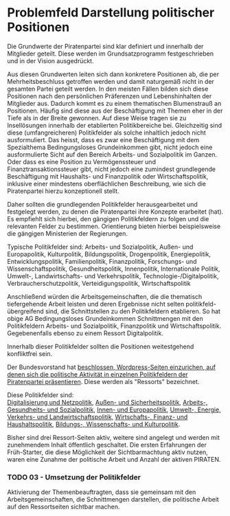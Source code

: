 # Problemfeld Darstellung politischer Positionen

Die Grundwerte der Piratenpartei sind klar definiert und innerhalb der Mitglieder geteilt. Diese werden im Grundsatzprogramm festgeschrieben und in der Vision ausgedrückt.

Aus diesen Grundwerten leiten sich dann konkretere Positionen ab, die per Mehrheitsbeschluss getroffen werden und damit naturgemäß nicht in der gesamten Partei geteilt werden. In den meisten Fällen bilden sich diese Positionen nach den persönlichen Präferenzen und Lebenshinhalten der Mitglieder aus. Dadurch kommt es zu einem thematischen Blumenstrauß an Positionen. Häufig sind diese aus der Beschäftigung mit Themen eher in der Tiefe als in der Breite gewonnen. Auf diese Weise tragen sie zu Insellösungen innerhalb der etablierten Politikbereiche bei. Gleichzeitig sind diese \(umfangreicheren\) Politikfelder als solche inhaltlich jedoch nicht ausformuliert. Das heisst, dass es zwar eine Beschäftigung mit dem Spezialthema Bedingungsloses Grundeinkommen gibt, nicht jedoch eine ausformulierte Sicht auf den Bereich Arbeits- und Sozialpolitik im Ganzen. Oder dass es eine Position zu Vermögenssteuer und Finanztransaktionssteuer gibt, nicht jedoch eine zumindest grundlegende Beschäftigung mit Haushalts- und Finanzpolitik oder Wirtschaftspolitik, inklusive einer mindestens oberflächlichen Beschreibung, wie sich die Piratenpartei hierzu konzeptionell stellt.

Daher sollten die grundlegenden Politikfelder herausgearbeitet und festgelegt werden, zu denen die Piratenpartei ihre Konzepte erarbeitet \(hat\). Es empfiehlt sich hierbei, den gängigen Politikfeldern zu folgen und die relevanten Felder zu bestimmen. Orientierung bieten hierbei beispielsweise die gängigen Ministerien der Regierungen.

Typische Politikfelder sind: Arbeits- und Sozialpolitik, Außen- und Europapolitik, Kulturpolitik, Bildungspolitik, Drogenpolitik, Energiepolitik, Entwicklungspolitik, Familienpolitik, Finanzpolitik, Forschungs- und Wissenschaftspolitik, Gesundheitspolitik, Innenpolitik, Internationale Politik, Umwelt-, Landwirtschafts- und Verkehrspolitik, Technologie-/Digitalpolitik, Verbraucherschutzpolitik, Verteidigungspolitik, Wirtschaftspolitik

Anschließend würden die Arbeitsgemeinschaften, die die thematisch tiefergehende Arbeit leisten und deren Ergebnisse nicht selten politikfeld-übergreifend sind, die Schnittstellen zu den Politikfeldern etablieren. So hat obige AG Bedingungsloses Grundeinkommen Schnittmengen mit den Politikfeldern Arbeits- und Sozialpolitik, Finanzpolitik und Wirtschaftspolitik. Gegebenenfalls ebenso zu einem Ressort Digitalpolitik.

Innerhalb dieser Politikfelder sollten die Positionen weitestgehend konfliktfrei sein.

Der Bundesvorstand hat [beschlossen, Wordpress-Seiten einzurichen, auf denen sich die politische Aktivität in einzelnen Politikfeldern der Piratenpartei präsentieren](https://redmine.piratenpartei.de/issues/62228). Diese werden als "Ressorts" bezeichnet.

Diese Politikfelder sind:  
[Digitalisierung und Netzpolitik](http://digitaler-wandel.piratenpartei.de), [Außen- und Sicherheitspolitik](https://aussenpolitik.piratenpartei.de), [Arbeits-, Gesundheits- und Sozialpolitik](https://soziales.piratenpartei.de), [Innen- und Europapolitik](http://innenpolitik.piratenpartei.de), [Umwelt-, Energie, Verkehrs- und Landwirtschaftspolitik](https://umweltpolitik.piratenpartei.de), [Wirtschafts-, Finanz- und Haushaltspolitik](https://wirtschaftspolitik.piratenpartei.de), [Bildungs-, Wissenschafts- und Kulturpolitik](https://bildungspolitik.piratenpartei.de).

Bisher sind drei Ressort-Seiten aktiv, weitere sind angelegt und werden mit zunehmendem Inhalt öffentlich geschaltet. Die ersten Erfahrungen der Früh-Starter, die diese Möglichkeit der Sichtbarmachtung aktiv nutzen, waren eine Zunahme der politische Arbeit und Anzahl der aktiven PIRATEN.

### TODO 03 - Umsetzung der Politikfelder

Aktivierung der Themenbeauftragten, dass sie gemeinsam mit den Arbeitsgemeinschaften, die Schnittmengen darstellen, die politische Arbeit auf den Ressortseiten sichtbar machen.

